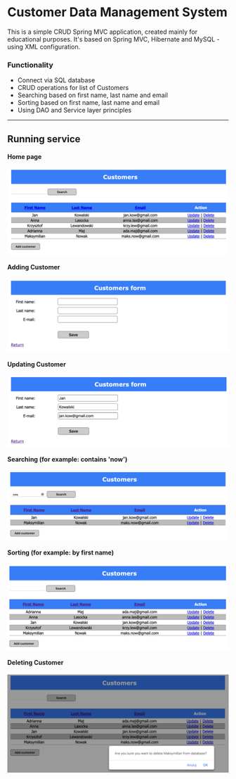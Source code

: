 # Customer Data Management System

<p>This is a simple CRUD Spring MVC application, created mainly for educational purposes. It's based on Spring MVC, Hibernate and MySQL - using XML configuration.</p>

### Functionality
- Connect via SQL database
- CRUD operations for list of Customers
- Searching based on first name, last name and email
- Sorting based on first name, last name and email
- Using DAO and Service layer principles

---

## Running service

#### Home page
<img src="screenshots/home.png" alt="home" align="center">

#### Adding Customer
<img src="screenshots/add-customer.png" alt="add-customer" align="center">

#### Updating Customer
<img src="screenshots/update-customer.png" alt="update-customer" align="center">

#### Searching (for example: contains 'now')
<img src="screenshots/search.png" alt="search" align="center">

#### Sorting (for example: by first name)
<img src="screenshots/sort-customers.png" alt="sort-customers" align="center">

#### Deleting Customer
<img src="screenshots/delete-customer.png" alt="delete-customer" align="center">